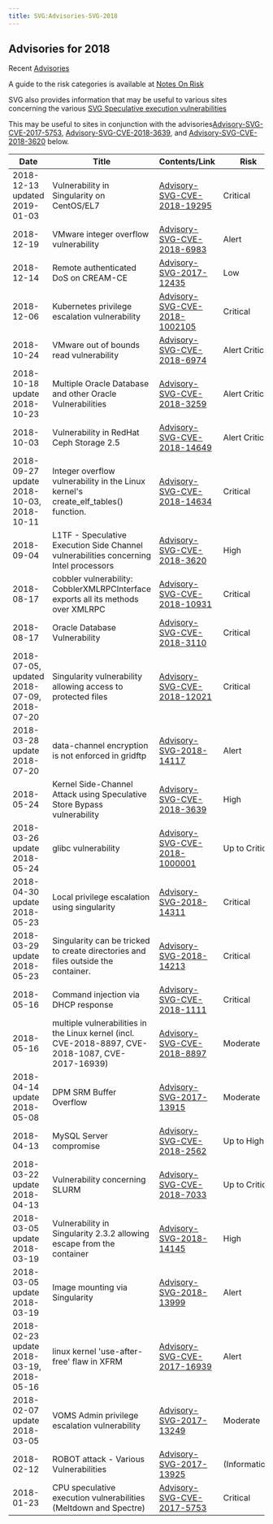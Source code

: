 ```yaml
---
title: SVG:Advisories-SVG-2018
---
```


## Advisories for 2018

Recent [Advisories](./README.md)

A guide to the risk categories is available at
[Notes On Risk](https://wiki.egi.eu/wiki/SVG:Notes_On_Risk)

SVG also provides information that may be useful to various sites concerning the
various
[SVG Speculative execution vulnerabilities](https://wiki.egi.eu/wiki/SVG:Speculative_Execution_Vulnerabilities)

This may be useful to sites in conjunction with the
advisories[Advisory-SVG-CVE-2017-5753](./2017/Advisory-SVG-CVE-2017-5753.md),
[Advisory-SVG-CVE-2018-3639](./2018/Advisory-SVG-CVE-2018-3639.md), and
[Advisory-SVG-CVE-2018-3620](./2018/Advisory-SVG-CVE-2018-3620.md) below.

| Date                                       | Title                                                                                             | Contents/Link                                                                | Risk           | Status  |
| ------------------------------------------ | ------------------------------------------------------------------------------------------------- | ---------------------------------------------------------------------------- | -------------- | ------- |
| 2018-12-13 updated 2019-01-03              | Vulnerability in Singularity on CentOS/EL7                                                        | [Advisory-SVG-CVE-2018-19295](./2018/Advisory-SVG-CVE-2018-19295.md)     | Critical       | Fixed   |
| 2018-12-19                                 | VMware integer overflow vulnerability                                                             | [Advisory-SVG-CVE-2018-6983](./2018/Advisory-SVG-CVE-2018-6983.md)       | Alert          | Fixed   |
| 2018-12-14                                 | Remote authenticated DoS on CREAM-CE                                                              | [Advisory-SVG-2017-12435](./2017/Advisory-SVG-2017-12435.md)             | Low            | Fixed   |
| 2018-12-06                                 | Kubernetes privilege escalation vulnerability                                                     | [Advisory-SVG-CVE-2018-1002105](./2018/Advisory-SVG-CVE-2018-1002105.md) | Critical       | Fixed   |
| 2018-10-24                                 | VMware out of bounds read vulnerability                                                           | [Advisory-SVG-CVE-2018-6974](./2018/Advisory-SVG-CVE-2018-6974.md)       | Alert Critical | Fixed   |
| 2018-10-18 update 2018-10-23               | Multiple Oracle Database and other Oracle Vulnerabilities                                         | [Advisory-SVG-CVE-2018-3259](./2018/Advisory-SVG-CVE-2018-3259.md)       | Alert Critical | Fixed   |
| 2018-10-03                                 | Vulnerability in RedHat Ceph Storage 2.5                                                          | [Advisory-SVG-CVE-2018-14649](./2018/Advisory-SVG-CVE-2018-14649.md)     | Alert Critical | Fixed   |
| 2018-09-27 update 2018-10-03, 2018-10-11   | Integer overflow vulnerability in the Linux kernel's create_elf_tables() function.                | [Advisory-SVG-CVE-2018-14634](./2018/Advisory-SVG-CVE-2018-14634.md)     | Critical       | Fixed   |
| 2018-09-04                                 | L1TF - Speculative Execution Side Channel vulnerabilities concerning Intel processors             | [Advisory-SVG-CVE-2018-3620](./2018/Advisory-SVG-CVE-2018-3620.md)       | High           | Fixed   |
| 2018-08-17                                 | cobbler vulnerability: CobblerXMLRPCInterface exports all its methods over XMLRPC                 | [Advisory-SVG-CVE-2018-10931](./2018/Advisory-SVG-CVE-2018-10931.md)     | Critical       | Fixed   |
| 2018-08-17                                 | Oracle Database Vulnerability                                                                     | [Advisory-SVG-CVE-2018-3110](./2018/Advisory-SVG-CVE-2018-3110.md)       | Critical       | Fixed   |
| 2018-07-05, updated 2018-07-09, 2018-07-20 | Singularity vulnerability allowing access to protected files                                      | [Advisory-SVG-CVE-2018-12021](./2018/Advisory-SVG-CVE-2018-12021.md)     | Critical       | Fixed   |
| 2018-03-28 update 2018-07-20               | data-channel encryption is not enforced in gridftp                                                | [Advisory-SVG-2018-14117](./2018/Advisory-SVG-2018-14117.md)             | Alert          |         |
| 2018-05-24                                 | Kernel Side-Channel Attack using Speculative Store Bypass vulnerability                           | [Advisory-SVG-CVE-2018-3639](./2018/Advisory-SVG-CVE-2018-3639.md)       | High           | Fixed   |
| 2018-03-26 update 2018-05-24               | glibc vulnerability                                                                               | [Advisory-SVG-CVE-2018-1000001](./2018/Advisory-SVG-CVE-2018-1000001.md) | Up to Critical | Fixed   |
| 2018-04-30 update 2018-05-23               | Local privilege escalation using singularity                                                      | [Advisory-SVG-2018-14311](./2018/Advisory-SVG-2018-14311.md)             | Critical       | Fixed   |
| 2018-03-29 update 2018-05-23               | Singularity can be tricked to create directories and files outside the container.                 | [Advisory-SVG-2018-14213](./2018/Advisory-SVG-2018-14213.md)             | Critical       | Fixed   |
| 2018-05-16                                 | Command injection via DHCP response                                                               | [Advisory-SVG-CVE-2018-1111](./2018/Advisory-SVG-CVE-2018-1111.md)       | Critical       | Fixed   |
| 2018-05-16                                 | multiple vulnerabilities in the Linux kernel (incl. CVE-2018-8897, CVE-2018-1087, CVE-2017-16939) | [Advisory-SVG-CVE-2018-8897](./2018/Advisory-SVG-CVE-2018-8897.md)       | Moderate       | Fixed   |
| 2018-04-14 update 2018-05-08               | DPM SRM Buffer Overflow                                                                           | [Advisory-SVG-2017-13915](./2017/Advisory-SVG-2017-13915.md)             | Moderate       | Fixed   |
| 2018-04-13                                 | MySQL Server compromise                                                                           | [Advisory-SVG-CVE-2018-2562](./2018/Advisory-SVG-CVE-2018-2562.md)       | Up to High     |         |
| 2018-03-22 update 2018-04-13               | Vulnerability concerning SLURM                                                                    | [Advisory-SVG-CVE-2018-7033](./2018/Advisory-SVG-CVE-2018-7033.md)       | Up to Critical | Fixed   |
| 2018-03-05 update 2018-03-19               | Vulnerability in Singularity 2.3.2 allowing escape from the container                             | [Advisory-SVG-2018-14145](./2018/Advisory-SVG-2018-14145.md)             | High           | Fixed   |
| 2018-03-05 update 2018-03-19               | Image mounting via Singularity                                                                    | [Advisory-SVG-2018-13999](./2018/Advisory-SVG-2018-13999.md)             | Alert          |         |
| 2018-02-23 update 2018-03-19, 2018-05-16   | linux kernel 'use-after-free' flaw in XFRM                                                        | [Advisory-SVG-CVE-2017-16939](./2017/Advisory-SVG-CVE-2017-16939.md)     | Alert          |         |
| 2018-02-07 update 2018-03-05               | VOMS Admin privilege escalation vulnerability                                                     | [Advisory-SVG-2017-13249](./2017/Advisory-SVG-2017-13249.md)             | Moderate       | Fixed   |
| 2018-02-12                                 | ROBOT attack - Various Vulnerabilities                                                            | [Advisory-SVG-2017-13925](./2017/Advisory-SVG-2017-13925.md)             | (Information)  |         |
| 2018-01-23                                 | CPU speculative execution vulnerabilities (Meltdown and Spectre)                                  | [Advisory-SVG-CVE-2017-5753](./2017/Advisory-SVG-CVE-2017-5753.md)       | Critical       | Ongoing |
